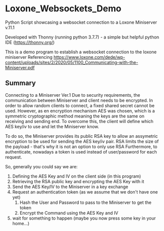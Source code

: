 # Loxone_Websockets_Demo
 Python Script showcasing a websocket connection to a Loxone Miniserver v.11.1

Developed with Thonny (running python 3.7.7) - a simple but helpful python IDE (https://thonny.org/)

This is a demo program to establish a websocket connection to the loxone miniserver
Referencing https://www.loxone.com/dede/wp-content/uploads/sites/2/2020/05/1100_Communicating-with-the-Miniserver.pdf

## Summary
Connecting to a Miniserver Ver.1
Due to security requirements, the communication between Miniserver and client needs to be encrypted.
In order to allow random clients to connect, a fixed shared secret cannot be used. However, as en encryption
mechanism AES was chosen, which is a symmetric cryptographic method meaning the keys are the same on receiving
and sending end. To overcome this, the client will define which AES key/iv to use and let the Miniserver know.

To do so, the Miniserver provides its public RSA key to allow an assymetric encryption to be used for sending
the AES key/iv pair. RSA limits the size of the payload - that's why it is not an option to only use RSA
Furthermore, to authenticate, nowadays a token is used instead of user/password for each request.

So, generally you could say we are:
1) Defining the AES Key and IV on the client side (in this program)
2) Retrieving the RSA public key and encrypting the AES Key with it
3) Send the AES Key/IV to the Miniserver in a key exchange
4) Request an authentication token (as we assume that we don't have one yet)
    1) Hash the User and Password to pass to the Miniserver to get the token
    2) Encrypt the Command using the AES Key and IV
5) wait for something to happen (maybe you now press some key in your home...)
